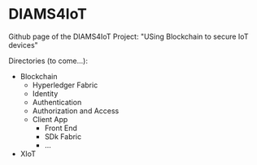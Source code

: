 # DIAMS4IoT
Github page of the DIAMS4IoT Project: "USing Blockchain to secure IoT devices"

Directories (to come...):
- Blockchain
   - Hyperledger Fabric 
   - Identity
   - Authentication
   - Authorization and Access
   - Client App
     - Front End
     - SDk Fabric
     - ...
- XIoT
